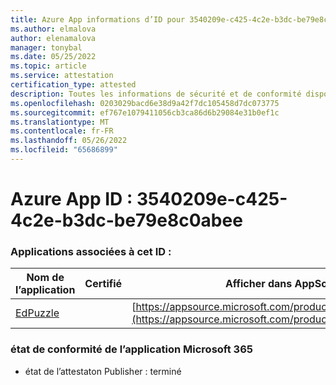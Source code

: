 ```yaml
---
title: Azure App informations d’ID pour 3540209e-c425-4c2e-b3dc-be79e8c0abee
ms.author: elmalova
author: elenamalova
manager: tonybal
ms.date: 05/25/2022
ms.topic: article
ms.service: attestation
certification_type: attested
description: Toutes les informations de sécurité et de conformité disponibles pour 3540209e-c425-4c2e-b3dc-be79e8c0abee.
ms.openlocfilehash: 0203029bacd6e38d9a42f7dc105458d7dc073775
ms.sourcegitcommit: ef767e1079411056cb3ca86d6b29084e31b0ef1c
ms.translationtype: MT
ms.contentlocale: fr-FR
ms.lasthandoff: 05/26/2022
ms.locfileid: "65686899"
---
```

# <a name="azure-app-id-3540209e-c425-4c2e-b3dc-be79e8c0abee"></a>Azure App ID : 3540209e-c425-4c2e-b3dc-be79e8c0abee


### <a name="apps-associated-with-this-id"></a>Applications associées à cet ID :
| **Nom de l’application** | **Certifié** | **Afficher dans AppSource** |
|--------------|---------------|-----------------------|
| [EdPuzzle](../forward/WA200003736.md) |  | [https://appsource.microsoft.com/product/office/WA200003736](https://appsource.microsoft.com/product/office/WA200003736) |

### <a name="microsoft-365-app-compliance-status"></a>état de conformité de l’application Microsoft 365
- état de l’attestaton Publisher : terminé
